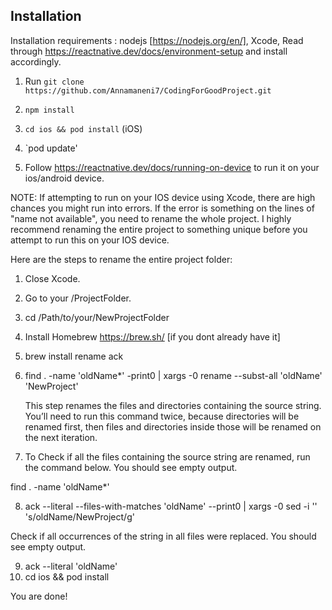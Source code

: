 ## Installation

Installation requirements : nodejs [https://nodejs.org/en/], Xcode, Read through https://reactnative.dev/docs/environment-setup and install accordingly.

1. Run `git clone https://github.com/Annamaneni7/CodingForGoodProject.git`
2. `npm install`
3. `cd ios && pod install` (iOS)
4. `pod update'

5. Follow https://reactnative.dev/docs/running-on-device to run it on your ios/android device.

NOTE: If attempting to run on your IOS device using Xcode, there are high chances you might run into errors. If the error is something on the lines of "name not available", you need to rename the whole project. I highly recommend renaming the entire project to something unique before you attempt to run this on your IOS device.

Here are the steps to rename the entire project folder:

1. Close Xcode.

2. Go to your /ProjectFolder.

3. cd /Path/to/your/NewProjectFolder
4. Install Homebrew https://brew.sh/ [if you dont already have it]
5. brew install rename ack
6. 
   find . -name 'oldName*' -print0 | xargs -0 rename --subst-all 'oldName' 'NewProject'
    
   This step renames the files and directories containing the source string. You’ll need to run this command twice, because directories will be renamed first, then files and directories inside those will be renamed on the next iteration.

  
7. To Check if all the files containing the source string are renamed, run the command below. You should see empty output.

  find . -name 'oldName*'

8. ack --literal --files-with-matches 'oldName' --print0 | xargs -0 sed -i '' 's/oldName/NewProject/g'

Check if all occurrences of the string in all files were replaced. You should see empty output.

 9. ack --literal 'oldName'
10. cd ios && pod install

You are done!


